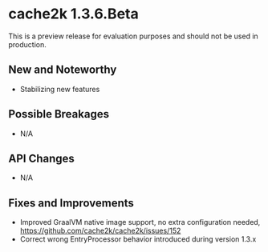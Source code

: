 # cache2k 1.3.6.Beta

This is a preview release for evaluation purposes and should not be used in production.

## New and Noteworthy

- Stabilizing new features

## Possible Breakages

- N/A

## API Changes 

- N/A

## Fixes and Improvements

- Improved GraalVM native image support, no extra configuration needed, https://github.com/cache2k/cache2k/issues/152
- Correct wrong EntryProcessor behavior introduced during version 1.3.x